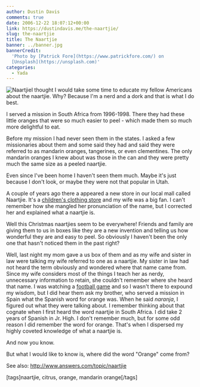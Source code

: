 ```yaml
---
author: Dustin Davis
comments: true
date: 2006-12-22 18:07:12+00:00
link: https://dustindavis.me/the-naartjie/
slug: the-naartjie
title: The Naartjie
banner: ../banner.jpg
bannerCredit:
  'Photo by [Patrick Fore](https://www.patrickfore.com/) on
  [Unsplash](https://unsplash.com)'
categories:
  - Yada
---
```


![Naartjie](http://farm1.static.flickr.com/77/200104903_83a958709c_m.jpg)I
thought I would take some time to educate my fellow Americans about the
naartjie. Why? Because I'm a nerd and a dork and that is what I do best.

I served a mission in South Africa from 1996-1998. There they had these little
oranges that were so much easier to peel - which made them so much more
delightful to eat.

Before my mission I had never seen them in the states. I asked a few
missionaries about them and some said they had and said they were referred to as
mandarin oranges, tangerines, or even clementines. The only mandarin oranges I
knew about was those in the can and they were pretty much the same size as a
peeled naartjie.

Even since I've been home I haven't seen them much. Maybe it's just because I
don't look, or maybe they were not that popular in Utah.

A couple of years ago there a appeared a new store in our local mall called
Naartjie. It's a [children's clothing store](http://www.naartjie.homestead.com/)
and my wife was a big fan. I can't remember how she mangled her pronunciation of
the name, but I corrected her and explained what a naartjie is.

Well this Christmas naartjies seem to be everywhere! Friends and family are
giving them to us in boxes like they are a new invention and telling us how
wonderful they are and easy to peel. So obviously I haven't been the only one
that hasn't noticed them in the past right?

Well, last night my mom gave a us box of them and as my wife and sister in law
were talking my wife referred to one as a naartjie. My sister in law had not
heard the term obviously and wondered where that name came from. Since my wife
considers most of the things I teach her as nerdy, unnecessary information to
retain, she couldn't remember where she heard that name. I was watching a
[football game](http://sports.espn.go.com/ncf/recap?gameId=263552483) and so I
wasn't there to expound my wisdom, but I did hear them ask my brother, who
served a mission in Spain what the Spanish word for orange was. When he said
_naranja_, I figured out what they were talking about. I remember thinking about
that cognate when I first heard the word naartjie in South Africa. I did take 2
years of Spanish in Jr. High. I don't remember much, but for some odd reason I
did remember the word for orange. That's when I dispersed my highly coveted
knowledge of what a naartjie is.

And now you know.

But what I would like to know is, where did the word "Orange" come from?

See also: http://www.answers.com/topic/naartjie

[tags]naartjie, citrus, orange, mandarin orange[/tags]

